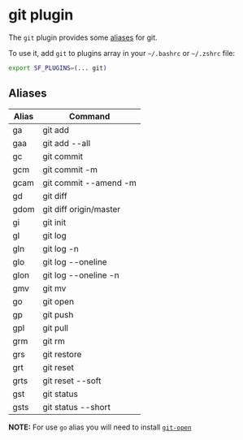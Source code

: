 # git plugin

The `git` plugin provides some [aliases](#aliases) for git.

To use it, add `git` to plugins array in your `~/.bashrc` or `~/.zshrc` file:

```sh
export SF_PLUGINS=(... git)
```

## Aliases

| Alias | Command                |
| ----- | ---------------------- |
| ga    | git add                |
| gaa   | git add --all          |
| gc    | git commit             |
| gcm   | git commit -m          |
| gcam  | git commit --amend -m  |
| gd    | git diff               |
| gdom  | git diff origin/master |
| gi    | git init               |
| gl    | git log                |
| gln   | git log -n             |
| glo   | git log --oneline      |
| glon  | git log --oneline -n   |
| gmv   | git mv                 |
| go    | git open               |
| gp    | git push               |
| gpl   | git pull               |
| grm   | git rm                 |
| grs   | git restore            |
| grt   | git reset              |
| grts  | git reset --soft       |
| gst   | git status             |
| gsts  | git status --short     |

**NOTE:** For use `go` alias you will need to install [`git-open`](https://github.com/paulirish/git-open#installation)

